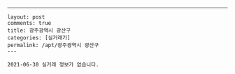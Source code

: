 ---
    layout: post
    comments: true
    title: 광주광역시 광산구
    categories: [실거래가]
    permalink: /apt/광주광역시 광산구
    ---

    2021-06-30 실거래 정보가 없습니다.

    